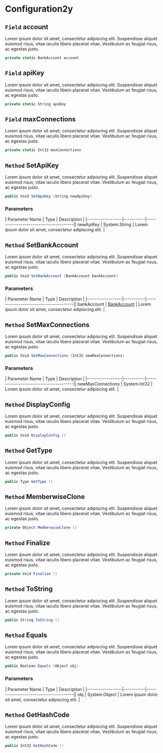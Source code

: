 # Configuration2y

## `Field` account
Lorem ipsum dolor sit amet, consectetur adipiscing elit. Suspendisse aliquet euismod risus, vitae iaculis libero placerat vitae. Vestibulum ac feugiat risus, ac egestas justo. 
```csharp
private static BankAccount account
```
## `Field` apiKey
Lorem ipsum dolor sit amet, consectetur adipiscing elit. Suspendisse aliquet euismod risus, vitae iaculis libero placerat vitae. Vestibulum ac feugiat risus, ac egestas justo. 
```csharp
private static String apiKey
```
## `Field` maxConnections
Lorem ipsum dolor sit amet, consectetur adipiscing elit. Suspendisse aliquet euismod risus, vitae iaculis libero placerat vitae. Vestibulum ac feugiat risus, ac egestas justo. 
```csharp
private static Int32 maxConnections
```
## `Method` SetApiKey
Lorem ipsum dolor sit amet, consectetur adipiscing elit. Suspendisse aliquet euismod risus, vitae iaculis libero placerat vitae. Vestibulum ac feugiat risus, ac egestas justo. 
```csharp
public Void SetApiKey (String newApiKey)
```
### Parameters
| Parameter Name  | Type      | Description                            |
|------------------|-----------|----------------------------------------|| newApiKey | System.String | Lorem ipsum dolor sit amet, consectetur adipiscing elit. |

## `Method` SetBankAccount
Lorem ipsum dolor sit amet, consectetur adipiscing elit. Suspendisse aliquet euismod risus, vitae iaculis libero placerat vitae. Vestibulum ac feugiat risus, ac egestas justo. 
```csharp
public Void SetBankAccount (BankAccount bankAccount)
```
### Parameters
| Parameter Name  | Type      | Description                            |
|------------------|-----------|----------------------------------------|| bankAccount | [BankAccount](https://thiagomvas.github.io/AutoDocumentation/Subclass/BankAccount.html) | Lorem ipsum dolor sit amet, consectetur adipiscing elit. |

## `Method` SetMaxConnections
Lorem ipsum dolor sit amet, consectetur adipiscing elit. Suspendisse aliquet euismod risus, vitae iaculis libero placerat vitae. Vestibulum ac feugiat risus, ac egestas justo. 
```csharp
public Void SetMaxConnections (Int32 newMaxConnections)
```
### Parameters
| Parameter Name  | Type      | Description                            |
|------------------|-----------|----------------------------------------|| newMaxConnections | System.Int32 | Lorem ipsum dolor sit amet, consectetur adipiscing elit. |

## `Method` DisplayConfig
Lorem ipsum dolor sit amet, consectetur adipiscing elit. Suspendisse aliquet euismod risus, vitae iaculis libero placerat vitae. Vestibulum ac feugiat risus, ac egestas justo. 
```csharp
public Void DisplayConfig ()
```
## `Method` GetType
Lorem ipsum dolor sit amet, consectetur adipiscing elit. Suspendisse aliquet euismod risus, vitae iaculis libero placerat vitae. Vestibulum ac feugiat risus, ac egestas justo. 
```csharp
public Type GetType ()
```
## `Method` MemberwiseClone
Lorem ipsum dolor sit amet, consectetur adipiscing elit. Suspendisse aliquet euismod risus, vitae iaculis libero placerat vitae. Vestibulum ac feugiat risus, ac egestas justo. 
```csharp
private Object MemberwiseClone ()
```
## `Method` Finalize
Lorem ipsum dolor sit amet, consectetur adipiscing elit. Suspendisse aliquet euismod risus, vitae iaculis libero placerat vitae. Vestibulum ac feugiat risus, ac egestas justo. 
```csharp
private Void Finalize ()
```
## `Method` ToString
Lorem ipsum dolor sit amet, consectetur adipiscing elit. Suspendisse aliquet euismod risus, vitae iaculis libero placerat vitae. Vestibulum ac feugiat risus, ac egestas justo. 
```csharp
public String ToString ()
```
## `Method` Equals
Lorem ipsum dolor sit amet, consectetur adipiscing elit. Suspendisse aliquet euismod risus, vitae iaculis libero placerat vitae. Vestibulum ac feugiat risus, ac egestas justo. 
```csharp
public Boolean Equals (Object obj)
```
### Parameters
| Parameter Name  | Type      | Description                            |
|------------------|-----------|----------------------------------------|| obj | System.Object | Lorem ipsum dolor sit amet, consectetur adipiscing elit. |

## `Method` GetHashCode
Lorem ipsum dolor sit amet, consectetur adipiscing elit. Suspendisse aliquet euismod risus, vitae iaculis libero placerat vitae. Vestibulum ac feugiat risus, ac egestas justo. 
```csharp
public Int32 GetHashCode ()
```